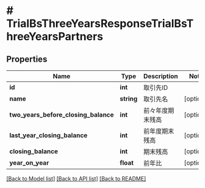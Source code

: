 # # TrialBsThreeYearsResponseTrialBsThreeYearsPartners

## Properties

Name | Type | Description | Notes
------------ | ------------- | ------------- | -------------
**id** | **int** | 取引先ID | 
**name** | **string** | 取引先名 | [optional] 
**two_years_before_closing_balance** | **int** | 前々年度期末残高 | [optional] 
**last_year_closing_balance** | **int** | 前年度期末残高 | [optional] 
**closing_balance** | **int** | 期末残高 | [optional] 
**year_on_year** | **float** | 前年比 | [optional] 

[[Back to Model list]](../../README.md#documentation-for-models) [[Back to API list]](../../README.md#documentation-for-api-endpoints) [[Back to README]](../../README.md)


